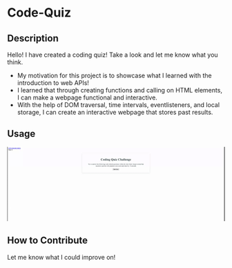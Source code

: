 # Code-Quiz

## Description

Hello! I have created a coding quiz! Take a look and let me know what you think.

- My motivation for this project is to showcase what I learned with the introduction to web APIs! 
- I learned that through creating functions and calling on HTML elements, I can make a webpage functional and interactive. 
- With the help of DOM traversal, time intervals, eventlisteners, and local storage, I can create an interactive webpage that stores past results.


## Usage

![alt text](assets/photos/Code-Quiz.gif)

## How to Contribute

Let me know what I could improve on!